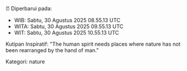 ⏰ Diperbarui pada:
- WIB: Sabtu, 30 Agustus 2025 08.55.13 UTC
- WITA: Sabtu, 30 Agustus 2025 09.55.13 UTC
- WIT: Sabtu, 30 Agustus 2025 10.55.13 UTC

Kutipan Inspiratif:
"The human spirit needs places where nature has not been rearranged by the hand of man."


Kategori: nature

